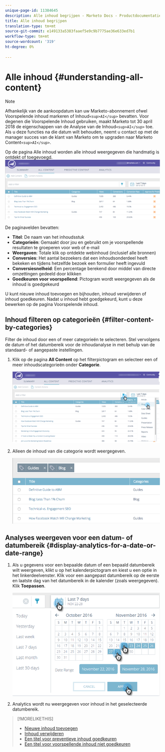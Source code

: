 ```yaml
---
unique-page-id: 11384645
description: Alle inhoud begrijpen - Marketo Docs - Productdocumentatie
title: Alle inhoud begrijpen
translation-type: tm+mt
source-git-commit: e149133a5383faaef5e9c9b7775ae36e633ed7b1
workflow-type: tm+mt
source-wordcount: '319'
ht-degree: 0%

---
```



# Alle inhoud {#understanding-all-content}

>[!NOTE]
>
>Afhankelijk van de aankoopdatum kan uw Marketo-abonnement ofwel Voorspelende inhoud markeren of Inhoud`<sup>AI</sup>` bevatten. Voor degenen die Voorspelende Inhoud gebruiken, maakt Marketo tot 30 april 2018 de eigenschappen van de Analyse van de Inhoud`<sup>AI</sup>` toe. Als u deze functies na die datum wilt behouden, neemt u contact op met de manager succes van de klant van Marketo om te upgraden naar Marketo Content`<sup>AI</sup>`.

Op de pagina Alle inhoud worden alle inhoud weergegeven die handmatig is ontdekt of toegevoegd.   ![](assets/image2017-10-3-9-3a4-3a56.png)

De paginavelden bevatten:

* **Titel**: De naam van het inhoudsstuk
* **Categorieën**: Gemaakt door jou en gebruikt om je voorspellende resultaten te groeperen voor web of e-mail
* **Weergaven**: Totale klik op ontdekte webinhoud (inclusief alle bronnen)
* **Conversies**: Het aantal bezoekers dat een inhoudsonderdeel heeft bekeken en tijdens hetzelfde bezoek een formulier heeft ingevuld
* **Conversiesnelheid**: Een percentage berekend door middel van directe omzettingen gedeeld door klikken
* **Goedkeuren voor voorspellend**: Pictogram wordt weergegeven als de inhoud is goedgekeurd

U kunt nieuwe inhoud toevoegen en bijhouden, inhoud verwijderen of inhoud goedkeuren. Nadat u inhoud hebt goedgekeurd, kunt u deze bewerken op de pagina Voorspelende inhoud.

## Inhoud filteren op categorieën {#filter-content-by-categories}

Filter de inhoud door een of meer categorieën te selecteren. Stel vervolgens de datum of het datumbereik voor de inhoudanalyse in met behulp van de standaard- of aangepaste instellingen.

1. Klik op de pagina **All Content** op het filterpictogram en selecteer een of meer inhoudscategorieën onder **Categorie**.

   ![](assets/image2017-10-3-9-3a5-3a52.png)

1. Alleen de inhoud van die categorie wordt weergegeven.

   ![](assets/image2017-10-3-9-3a6-3a23.png)

## Analyses weergeven voor een datum- of datumbereik {#display-analytics-for-a-date-or-date-range}

1. Als u gegevens voor een bepaalde datum of een bepaald datumbereik wilt weergeven, klikt u op het kalenderpictogram en kiest u een optie in het linkerdeelvenster. Klik voor een aangepast datumbereik op de eerste en laatste dag van het datumbereik in de kalender (zoals weergegeven). Klik **Toepassen**.

   ![](assets/all-content-calendar-filter-hands.png)

1. Analytics wordt nu weergegeven voor inhoud in het geselecteerde datumbereik.

>[!MORELIKETHIS]
>
>* [Nieuwe inhoud toevoegen](add-new-content.md)
>* [Inhoud verwijderen](delete-content.md)
>* [Een titel voor preventieve inhoud goedkeuren](approve-a-title-for-predictive-content.md)
>* [Een titel voor voorspellende inhoud niet goedkeuren](unapprove-a-title-for-predictive-content.md)

>



